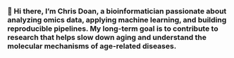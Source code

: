 ### 	👋 Hi there, I’m Chris Doan, a bioinformatician passionate about analyzing omics data, applying machine learning, and building reproducible pipelines. My long-term goal is to contribute to research that helps slow down aging and understand the molecular mechanisms of age-related diseases.

